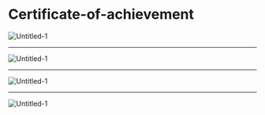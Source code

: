 # Certificate-of-achievement

![Untitled-1](https://github.com/SeyyedAmirNimaGhaebi/SeyyedAmirNimaGhaebi/assets/124828880/4f0ce5b7-7895-4ac9-aa45-aeed1aa84cb2)

---
         
![Untitled-1](https://github.com/SeyyedAmirNimaGhaebi/SeyyedAmirNimaGhaebi/assets/124828880/93994419-2433-430c-b0a0-e21a403c56d7)

---
         
![Untitled-1](https://github.com/SeyyedAmirNimaGhaebi/SeyyedAmirNimaGhaebi/assets/124828880/38361327-74e5-48ed-ad3c-1ede96c799b3)

---
         
![Untitled-1](https://github.com/SeyyedAmirNimaGhaebi/SeyyedAmirNimaGhaebi/assets/124828880/f8aa677f-6098-4a23-8eaa-9a3977fbc066)
